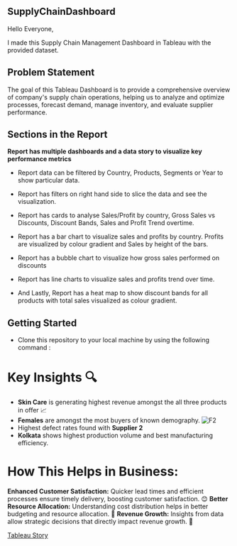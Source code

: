 ## SupplyChainDashboard

Hello Everyone, 

I made this Supply Chain Management Dashboard in Tableau with the provided dataset.

## Problem Statement

The goal of this Tableau Dashboard is to provide a comprehensive overview of company's supply chain operations, helping us to analyze and optimize processes, forecast demand, manage inventory, and evaluate supplier performance.

## Sections in the Report

**Report has multiple dashboards and a data story to visualize key performance metrics**

- Report data can be filtered by Country, Products, Segments or Year to show particular data.

- Report has filters on right hand side to slice the data and see the visualization.

- Report has cards to analyse Sales/Profit by country, Gross Sales vs Discounts, Discount Bands, Sales and Profit Trend overtime.

- Report has a bar chart to visualize sales and profits by country. Profits are visualized by colour gradient and Sales by height of the bars.

- Report has a bubble chart to visualize how gross sales performed on discounts

- Report has line charts to visualize sales and profits trend over time. 

- And Lastly, Report has a heat map to show discount bands for all products with total sales visualized as colour gradient.


## Getting Started

- Clone this repository to your local machine by using the following command :

# Key Insights 🔍
 - **Skin Care** is generating highest revenue amongst the all three products in offer 📈
 - **Females** are amongst the most buyers of known demography. ![F2](https://github.com/user-attachments/assets/5574f74d-daf3-48ba-ab0f-deb838876310)
 - Highest defect rates found with **Supplier 2**
 - **Kolkata** shows highest production volume and best manufacturing efficiency.


# How This Helps in Business:
**Enhanced Customer Satisfaction:** Quicker lead times and efficient processes ensure timely delivery, boosting customer satisfaction. 😊
**Better Resource Allocation:** Understanding cost distribution helps in better budgeting and resource allocation. 🧩
**Revenue Growth:** Insights from data allow strategic decisions that directly impact revenue growth. 💸
















[Tableau Story](https://public.tableau.com/app/profile/navneet.chauhan2330/viz/SupplyChainManagementDashboard_17285833259470/SupplyChainManagementStoryline?publish=yes)
